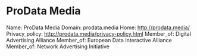 
# ProData Media

Name: ProData Media
Domain: prodata.media
Home: http://prodata.media/
Privacy_policy: http://prodata.media/privacy-policy.html
Member_of: Digital Advertising Alliance
Member_of: European Data Interactive Alliance
Member_of: Network Advertising Initiative
